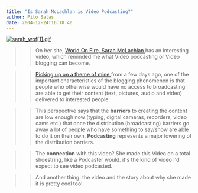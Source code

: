 ```yaml
---
title: "Is Sarah McLachlan is Video Podcasting?"
author: Pito Salas
date: 2004-12-24T16:18:40
---
```


[![sarah_wof\[1\].gif](https://i0.wp.com/s3.media.squarespace.com/production/1075723/12829350/weblogs/archives/sarah_wof%5B1%5D-thumb.gif?resize=584%2C70)](<https://i0.wp.com/s3.media.squarespace.com/production/1075723/12829350/weblogs/archives/sarah_wof%5B1%5D.gif>)

>>

>> On her site, [World On Fire, Sarah McLachlan
](<http://www.worldonfire.ca/>)has an interesting video, which reminded me
what Video podcasting or Video blogging can become.

>>

>> [Picking up on a theme of mine ](</weblogs/archives/000535.html>)from a few
days ago, one of the important characteristics of the blogging phenomenon is
that people who otherwise would have no access to broadcasting are able to get
their content (text, pictures, audio and video) delivered to interested
people.

>>

>> This perspective says that the **barriers** to creating the content are low
enough now (typing, digital cameras, recorders, video cams etc.) that once the
distribution (broadcasting) barriers go away a lot of people who have
something to say/show are able to do it on their own. **Podcasting**
represents a major lowering of the distribution barriers.

>>

>> The **connection** with this video? She made this Video on a total
shoestring, like a Podcaster would. it's the kind of video I'd expect to see
video podcasted.

>>

>> And another thing: the video and the story about why she made it is pretty
cool too!


